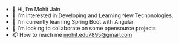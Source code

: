 - 👋 Hi, I’m Mohit Jain
- 👀 I’m interested in Developing and Learning New Techonologies.
- 🌱 I’m currently learning Spring Boot with Angular
- 💞️ I’m looking to collaborate on some opensource projects
- 📫 How to reach me mohit.edu7895@gmail.com

<!---
mohitj2401/mohitj2401 is a ✨ special ✨ repository because its `README.md` (this file) appears on your GitHub profile.
You can click the Preview link to take a look at your changes.
--->
